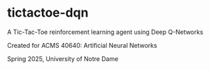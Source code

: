 # tictactoe-dqn
A Tic-Tac-Toe reinforcement learning agent using Deep Q-Networks

Created for ACMS 40640: Artificial Neural Networks

Spring 2025, University of Notre Dame
